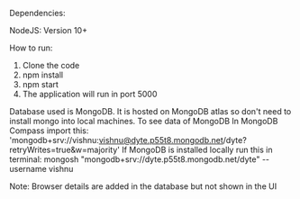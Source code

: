 Dependencies:

NodeJS: Version 10+

How to run:

1. Clone the code
2. npm install
3. npm start
4. The application will run in port 5000


Database used is MongoDB. It is hosted on MongoDB atlas so don't need to install mongo into local machines.
To see data of MongoDB
In MongoDB Compass import this: 'mongodb+srv://vishnu:vishnu@dyte.p55t8.mongodb.net/dyte?retryWrites=true&w=majority'
If MongoDB is installed locally run this in terminal: mongosh "mongodb+srv://dyte.p55t8.mongodb.net/dyte" --username vishnu

Note: Browser details are added in the database but not shown in the UI
